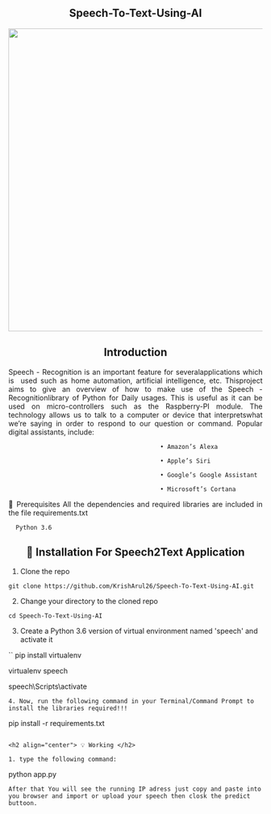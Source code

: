 <h2 align="center"> Speech-To-Text-Using-AI</h2>

 <p align="center">
  <img width="600" src="https://user-images.githubusercontent.com/74568334/140285192-70217000-11a5-4561-8867-62f14ea07db6.png">
</p>

<h2 align="center"> Introduction </h2>

<p style= 'text-align: justify;'> Speech - Recognition is an important feature for severalapplications which is  used such as home automation, artificial intelligence, etc. Thisproject aims to give an overview of how to make use of the Speech - Recognitionlibrary of Python for Daily usages. This is useful as it can be used on micro-controllers such as the Raspberry-PI module. The technology allows us to talk to a computer or device that interpretswhat we’re saying in order to respond to our question or command.
                                              Popular digital assistants, include:
 
                                              •	Amazon’s Alexa
 
                                              •	Apple’s Siri
 
                                              •	Google’s Google Assistant
 
                                              •	Microsoft’s Cortana
 
</p>

<p style= 'text-align: justify;'> 
   🔑 Prerequisites
      All the dependencies and required libraries are included in the file requirements.txt

      Python 3.6
 
</p>


<h2 align="center"> 🚀 Installation For Speech2Text Application </h2>

1. Clone the repo

```
git clone https://github.com/KrishArul26/Speech-To-Text-Using-AI.git

```
2. Change your directory to the cloned repo

```
cd Speech-To-Text-Using-AI

```
3. Create a Python 3.6 version of virtual environment named 'speech' and activate it

``
pip install virtualenv

virtualenv speech

speech\Scripts\activate

```
4. Now, run the following command in your Terminal/Command Prompt to install the libraries required!!!

```
pip install -r requirements.txt

```

<h2 align="center"> 💡 Working </h2>

1. type the following command:

```
python app.py

```
After that You will see the running IP adress just copy and paste into you browser and import or upload your speech then closk the predict buttoon.

